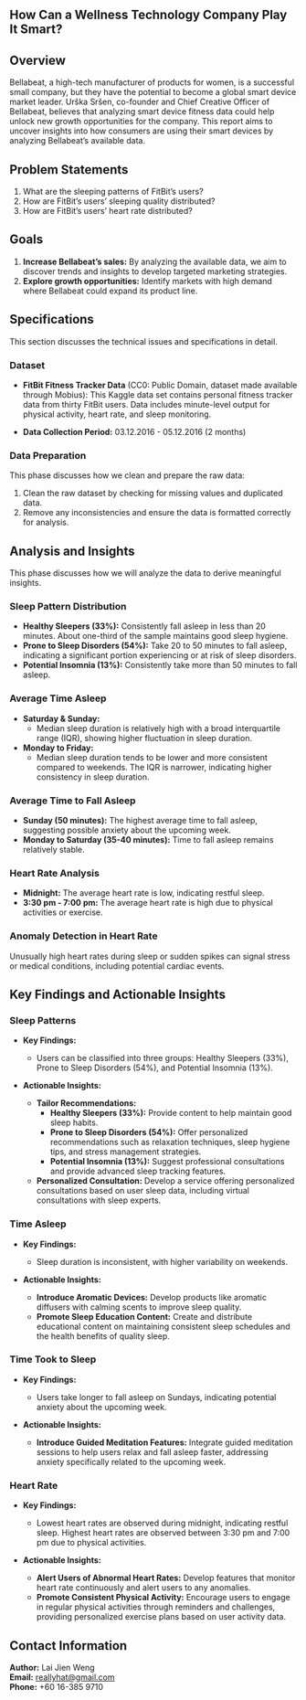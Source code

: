 ## How Can a Wellness Technology Company Play It Smart?

## Overview
Bellabeat, a high-tech manufacturer of products for women, is a successful small company, but they have the potential to become a global smart device market leader. Urška Sršen, co-founder and Chief Creative Officer of Bellabeat, believes that analyzing smart device fitness data could help unlock new growth opportunities for the company. This report aims to uncover insights into how consumers are using their smart devices by analyzing Bellabeat’s available data.

## Problem Statements
1. What are the sleeping patterns of FitBit’s users?
2. How are FitBit’s users’ sleeping quality distributed?
3. How are FitBit’s users’ heart rate distributed?

## Goals
1. **Increase Bellabeat’s sales:** By analyzing the available data, we aim to discover trends and insights to develop targeted marketing strategies.
2. **Explore growth opportunities:** Identify markets with high demand where Bellabeat could expand its product line.

## Specifications
This section discusses the technical issues and specifications in detail.

### Dataset
- **FitBit Fitness Tracker Data** (CC0: Public Domain, dataset made available through Mobius): This Kaggle data set contains personal fitness tracker data from thirty FitBit users. Data includes minute-level output for physical activity, heart rate, and sleep monitoring.

- **Data Collection Period:** 03.12.2016 - 05.12.2016 (2 months)

### Data Preparation
This phase discusses how we clean and prepare the raw data:
1. Clean the raw dataset by checking for missing values and duplicated data.
2. Remove any inconsistencies and ensure the data is formatted correctly for analysis.

## Analysis and Insights
This phase discusses how we will analyze the data to derive meaningful insights.

### Sleep Pattern Distribution
- **Healthy Sleepers (33%):** Consistently fall asleep in less than 20 minutes. About one-third of the sample maintains good sleep hygiene.
- **Prone to Sleep Disorders (54%):** Take 20 to 50 minutes to fall asleep, indicating a significant portion experiencing or at risk of sleep disorders.
- **Potential Insomnia (13%):** Consistently take more than 50 minutes to fall asleep.

### Average Time Asleep
- **Saturday & Sunday:**
  - Median sleep duration is relatively high with a broad interquartile range (IQR), showing higher fluctuation in sleep duration.
- **Monday to Friday:**
  - Median sleep duration tends to be lower and more consistent compared to weekends. The IQR is narrower, indicating higher consistency in sleep duration.

### Average Time to Fall Asleep
- **Sunday (50 minutes):** The highest average time to fall asleep, suggesting possible anxiety about the upcoming week.
- **Monday to Saturday (35-40 minutes):** Time to fall asleep remains relatively stable.

### Heart Rate Analysis
- **Midnight:** The average heart rate is low, indicating restful sleep.
- **3:30 pm - 7:00 pm:** The average heart rate is high due to physical activities or exercise.

### Anomaly Detection in Heart Rate
Unusually high heart rates during sleep or sudden spikes can signal stress or medical conditions, including potential cardiac events.

## Key Findings and Actionable Insights

### Sleep Patterns
- **Key Findings:**
  - Users can be classified into three groups: Healthy Sleepers (33%), Prone to Sleep Disorders (54%), and Potential Insomnia (13%).

- **Actionable Insights:**
  - **Tailor Recommendations:**
    - **Healthy Sleepers (33%):** Provide content to help maintain good sleep habits.
    - **Prone to Sleep Disorders (54%):** Offer personalized recommendations such as relaxation techniques, sleep hygiene tips, and stress management strategies.
    - **Potential Insomnia (13%):** Suggest professional consultations and provide advanced sleep tracking features.
  - **Personalized Consultation:** Develop a service offering personalized consultations based on user sleep data, including virtual consultations with sleep experts.

### Time Asleep
- **Key Findings:**
  - Sleep duration is inconsistent, with higher variability on weekends.

- **Actionable Insights:**
  - **Introduce Aromatic Devices:** Develop products like aromatic diffusers with calming scents to improve sleep quality.
  - **Promote Sleep Education Content:** Create and distribute educational content on maintaining consistent sleep schedules and the health benefits of quality sleep.

### Time Took to Sleep
- **Key Findings:**
  - Users take longer to fall asleep on Sundays, indicating potential anxiety about the upcoming week.

- **Actionable Insights:**
  - **Introduce Guided Meditation Features:** Integrate guided meditation sessions to help users relax and fall asleep faster, addressing anxiety specifically related to the upcoming week.

### Heart Rate
- **Key Findings:**
  - Lowest heart rates are observed during midnight, indicating restful sleep. Highest heart rates are observed between 3:30 pm and 7:00 pm due to physical activities.

- **Actionable Insights:**
  - **Alert Users of Abnormal Heart Rates:** Develop features that monitor heart rate continuously and alert users to any anomalies.
  - **Promote Consistent Physical Activity:** Encourage users to engage in regular physical activities through reminders and challenges, providing personalized exercise plans based on user activity data.

## Contact Information
**Author:** Lai Jien Weng  
**Email:** reallyhat@gmail.com  
**Phone:** +60 16-385 9710
